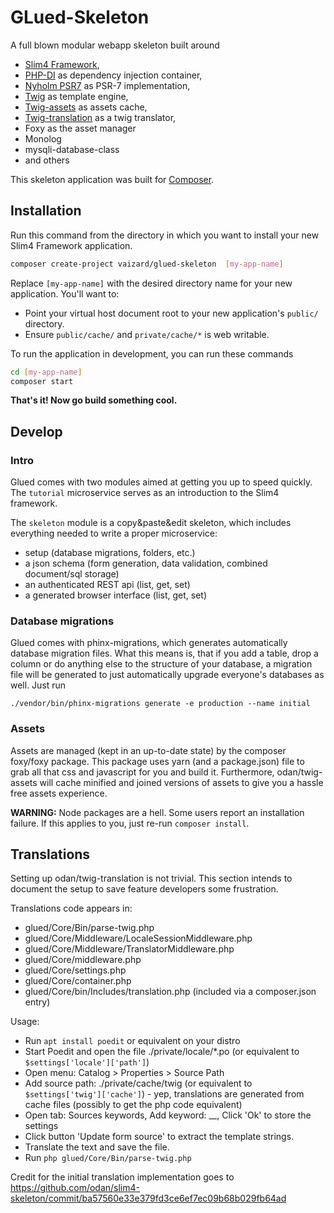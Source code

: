 # GLued-Skeleton

A full blown modular webapp skeleton built around

* [Slim4 Framework](http://www.slimframework.com/), 
* [PHP-DI](http://php-di.org/) as dependency injection container, 
* [Nyholm PSR7](https://github.com/Nyholm/psr7) as PSR-7 implementation,
* [Twig](https://twig.symfony.com/) as template engine,
* [Twig-assets](https://github.com/odan/twig-assets) as assets cache,
* [Twig-translation](https://github.com/odan/twig-translation) as a twig translator,
* Foxy as the asset manager
* Monolog
* mysqli-database-class
* and others

This skeleton application was built for [Composer](https://getcomposer.org/).


## Installation

Run this command from the directory in which you want to install your new Slim4 Framework application.

```bash
composer create-project vaizard/glued-skeleton  [my-app-name]
```

Replace `[my-app-name]` with the desired directory name for your new application. You'll want to:

* Point your virtual host document root to your new application's `public/` directory.
* Ensure `public/cache/` and `private/cache/*` is web writable.

To run the application in development, you can run these commands 

```bash
cd [my-app-name]
composer start
```

**That's it! Now go build something cool.**

## Develop

### Intro

Glued comes with two modules aimed at getting you up to speed quickly.
The `tutorial` microservice serves as an introduction to the Slim4 framework.

The `skeleton` module is a copy&paste&edit skeleton, which includes everything needed to write a proper microservice:

- setup (database migrations, folders, etc.)
- a json schema (form generation, data validation, combined document/sql storage)
- an authenticated REST api (list, get, set)
- a generated browser interface (list, get, set)

### Database migrations

Glued comes with phinx-migrations, which generates automatically database migration files. What this means is, that if you add a table, drop a column or do anything else to the structure of your database, a migration file will be generated to just automatically upgrade everyone's databases as well. Just run

```
./vendor/bin/phinx-migrations generate -e production --name initial
```

### Assets

Assets are managed (kept in an up-to-date state) by the composer foxy/foxy package. This package uses yarn (and a package.json) file to grab all that css and javascript for you and build it. Furthermore, odan/twig-assets will cache minified and joined versions of assets to give you a hassle free assets experience.

**WARNING:** Node packages are a hell. Some users report an installation failure. If this applies to you, just re-run `composer install`.


## Translations

Setting up odan/twig-translation is not trivial. This section intends to document the setup to save feature developers some frustration.

Translations code appears in:

* glued/Core/Bin/parse-twig.php
* glued/Core/Middleware/LocaleSessionMiddleware.php
* glued/Core/Middleware/TranslatorMiddleware.php
* glued/Core/middleware.php
* glued/Core/settings.php
* glued/Core/container.php
* glued/Core/bin/Includes/translation.php (included via a composer.json entry)

Usage:

* Run `apt install poedit` or equivalent on your distro
* Start Poedit and open the file ./private/locale/*.po (or equivalent to `$settings['locale']['path']`)
* Open menu: Catalog > Properties > Source Path
* Add source path: ./private/cache/twig (or equivalent to `$settings['twig']['cache']`) - yep, translations are generated from cache files (possibly to get the php code equivalent)
* Open tab: Sources keywords, Add keyword: \__, Click 'Ok' to store the settings
* Click button 'Update form source' to extract the template strings.
* Translate the text and save the file.
* Run `php glued/Core/Bin/parse-twig.php`

Credit for the initial translation implementation goes to https://github.com/odan/slim4-skeleton/commit/ba57560e33e379fd3ce6ef7ec09b68b029fb64ad